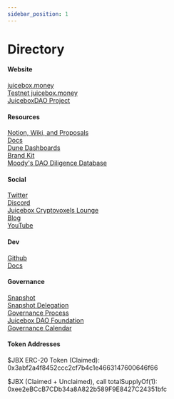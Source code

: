 ```yaml
---
sidebar_position: 1
---
```


# Directory

#### Website
[juicebox.money](https://juicebox.money/#/) <br/>
[Testnet juicebox.money](https://rinkeby.juicebox.money/#/) <br/>
[JuiceboxDAO Project](https://juicebox.money/#/p/juicebox) <br/>

#### Resources
[Notion, Wiki, and Proposals](https://juicebox.notion.site/) <br/>
[Docs](https://info.juicebox.money/docs/) <br/>
[Dune Dashboards](https://dune.xyz/twodam) <br/>
[Brand Kit](https://juicebox.notion.site/Brand-Kit-b1036dfdae1448cc82f1b9be863694b5) <br/>
[Moody's DAO Diligence Database](https://docs.google.com/spreadsheets/d/1zb3gHOdWiAbXDTdBA9ixv2yOJDIzCo_fEwLDdbTvJVo/edit#gid=0)

#### Social
[Twitter](https://twitter.com/juiceboxETH) <br/>
[Discord](https://discord.gg/juicebox) <br/>
[Juicebox Cryptovoxels Lounge](https://www.cryptovoxels.com/parcels/6188) <br/>
[Blog](https://info.juicebox.money/blog) <br/>
[YouTube](https://www.youtube.com/channel/UCcImxeZpiixxCGdRqp4JE_g) <br/>

#### Dev
[Github](https://github.com/jbx-protocol) <br/>
[Docs](https://docs.juicebox.money/) <br/>

#### Governance
[Snapshot](https://vote.juicebox.money/#/jbdao.eth) <br/>
[Snapshot Delegation](https://vote.juicebox.money/#/delegate/jbdao.eth) <br/>
[Governance Process](juicebox-dao/governance-process.md) <br/>
[Juicebox DAO Foundation](juicebox-dao/dao-foundation.md) <br/>
[Governance Calendar](https://juicebox.notion.site/09936865803248e38c82adbc3ed32137?v=2acc75360e214cd8aaf9a4ef13e35a0e) <br/>

#### Token Addresses

$JBX ERC-20 Token (Claimed):
0x3abf2a4f8452ccc2cf7b4c1e4663147600646f66

$JBX (Claimed + Unclaimed), call totalSupplyOf(1):
0xee2eBCcB7CDb34a8A822b589F9E8427C24351bfc

